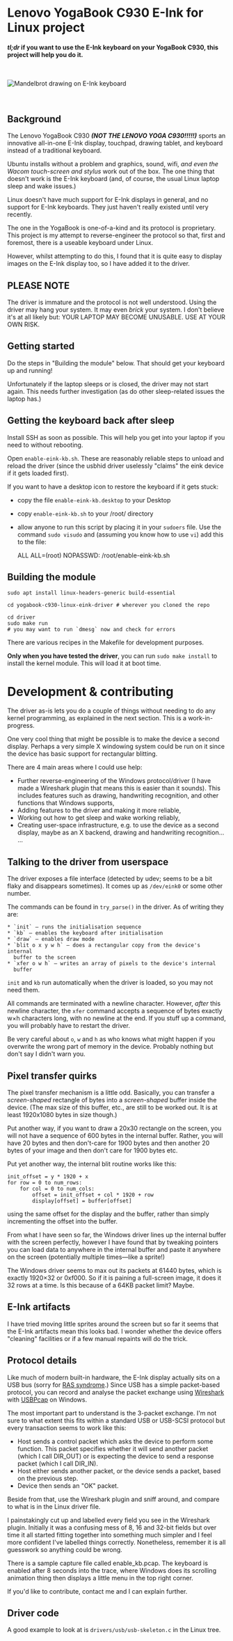 # Lenovo YogaBook C930 E-Ink for Linux project

#### _tl;dr_ if you want to use the E-Ink keyboard on your YogaBook C930, this project will help you do it.

<br>

![Mandelbrot drawing on E-Ink keyboard](mandelbrot.jpg?raw=true)


<br>

## Background

The Lenovo YogaBook C930 **_(NOT THE LENOVO YOGA C930!!!!!)_** sports
an innovative all-in-one E-Ink display, touchpad, drawing tablet, and
keyboard instead of a traditional keyboard.

Ubuntu installs without a problem and graphics, sound, wifi, _and even
the Wacom touch-screen and stylus_ work out of the box. The one thing
that doesn't work is the E-Ink keyboard (and, of course, the usual Linux
laptop sleep and wake issues.)

Linux doesn't have much support for E-Ink displays in general, and no
support for E-Ink keyboards. They just haven't really existed until very
recently.

The one in the YogaBook is one-of-a-kind and its protocol is proprietary.
This project is my attempt to reverse-engineer the protocol so that,
first and foremost, there is a useable keyboard under Linux.

However, whilst attempting to do this, I found that it is quite easy to
display images on the E-Ink display too, so I have added it to the
driver.


## PLEASE NOTE

The driver is immature and the protocol is not well understood.
Using the driver may hang your system. It may even _brick_ your system.
I don't believe it's at all likely but: YOUR LAPTOP MAY BECOME UNUSABLE.
USE AT YOUR OWN RISK.


## Getting started

Do the steps in "Building the module" below. That should get your
keyboard up and running!

Unfortunately if the laptop sleeps or is closed, the driver may not
start again. This needs further investigation (as do other sleep-related
issues the laptop has.)


## Getting the keyboard back after sleep

Install SSH as soon as possible. This will help you get into your laptop
if you need to without rebooting.

Open `enable-eink-kb.sh`. These are reasonably reliable steps to unload
and reload the driver (since the usbhid driver uselessly "claims" the
eink device if it gets loaded first).

If you want to have a desktop icon to restore the keyboard if it gets
stuck:

 * copy the file `enable-eink-kb.desktop` to your Desktop
 * copy `enable-eink-kb.sh` to your /root/ directory
 * allow anyone to run this script by placing it in your `sudoers` file.
   Use the command `sudo visudo` and (assuming you know how to use `vi`)
   add this to the file:

    ALL   ALL=(root) NOPASSWD: /root/enable-eink-kb.sh



## Building the module

    sudo apt install linux-headers-generic build-essential

    cd yogabook-c930-linux-eink-driver # wherever you cloned the repo

    cd driver
    sudo make run
    # you may want to run `dmesg` now and check for errors

There are various recipes in the Makefile for development purposes.

**Only when you have tested the driver**, you can run `sudo make install`
to install the kernel module. This will load it at boot time.


# Development & contributing

The driver as-is lets you do a couple of things without needing to do any
kernel programming, as explained in the next section. This is a
work-in-progress.

One very cool thing that might be possible is to make the device a
second display. Perhaps a very simple X windowing system could be run on
it since the device has basic support for rectangular blitting.

There are 4 main areas where I could use help:

 * Further reverse-engineering of the Windows protocol/driver (I have
   made a Wireshark plugin that means this is easier than it sounds).
   This includes features such as drawing, handwriting recognition, and
   other functions that Windows supports,
 * Adding features to the driver and making it more reliable,
 * Working out how to get sleep and wake working reliably,
 * Creating user-space infrastructure, e.g. to use the device as a
   second display, maybe as an X backend, drawing and handwriting
   recognition... ...


## Talking to the driver from userspace

The driver exposes a file interface (detected by udev; seems to be a bit
flaky and disappears sometimes). It comes up as `/dev/eink0` or some
other number.

The commands can be found in `try_parse()` in the driver. As of writing
they are:

    * `init` — runs the initialisation sequence
    * `kb` — enables the keyboard after initialisation
    * `draw` — enables draw mode
    * `blit o x y w h` — does a rectangular copy from the device's internal
      buffer to the screen
    * `xfer o w h` — writes an array of pixels to the device's internal
      buffer

`init` and `kb` run automatically when the driver is loaded, so you may
not need them.

All commands are terminated with a newline character. However, _after_
this newline character, the `xfer` command accepts a sequence of bytes
exactly w×h characters long, with no newline at the end. If you stuff up
a command, you will probably have to restart the driver.

Be very careful about `o`, `w` and `h` as who knows what might happen if
you overwrite the wrong part of memory in the device. Probably nothing but
don't say I didn't warn you.


## Pixel transfer quirks

The pixel transfer mechanism is a little odd. Basically, you can transfer
a _screen-shaped_ rectangle of bytes into a _screen-shaped_ buffer inside
the device. (The max size of this buffer, etc., are still to be worked out.
It is at least 1920x1080 bytes in size though.)

Put another way, if you want to draw a 20x30 rectangle on the screen, you
will not have a sequence of 600 bytes in the internal buffer. Rather, you
will have 20 bytes and then don't-care for 1900 bytes and then another 20
bytes of your image and then don't care for 1900 bytes etc.

Put yet another way, the internal blit routine works like this:

    init_offset = y * 1920 + x
    for row = 0 to num_rows:
        for col = 0 to num_cols:
            offset = init_offset + col * 1920 + row
            display[offset] = buffer[offset]

using the same offset for the display and the buffer, rather than simply
incrementing the offset into the buffer.

From what I have seen so far, the Windows driver lines up the internal
buffer with the screen perfectly, however I have found that by tweaking
pointers you can load data to anywhere in the internal buffer and paste it
anywhere on the screen (potentially multiple times—like a sprite!)

The Windows driver seems to max out its packets at 61440 bytes, which is
exactly 1920×32 or 0xf000. So if it is paining a full-screen image, it
does it 32 rows at a time. Is this because of a 64KB packet limit? Maybe.


## E-Ink artifacts

I have tried moving little sprites around the screen but so far it seems
that the E-Ink artifacts mean this looks bad. I wonder whether the device
offers "cleaning" facilities or if a few manual repaints will do the trick.



## Protocol details

Like much of modern built-in hardware, the E-Ink display actually sits
on a USB bus (sorry for
[RAS syndrome](https://en.wikipedia.org/wiki/RAS_syndrome).)
Since USB has a simple packet-based protocol, you can record and analyse
the packet exchange using [Wireshark](https://www.wireshark.org/) with
[USBPcap](https://desowin.org/usbpcap/) on Windows.

The most important part to understand is the 3-packet exchange.
I'm not sure to what extent this fits within a standard USB or USB-SCSI
protocol but every transaction seems to work like this:

 * Host sends a control packet which asks the device to perform some
   function. This packet specifies whether it will send another packet
   (which I call DIR\_OUT) or is expecting the device to send a response
   packet (which I call DIR\_IN).
 * Host either sends another packet, or the device sends a packet, based
   on the previous step.
 * Device then sends an "OK" packet.

Beside from that, use the Wireshark plugin and sniff around, and compare
to what is in the Linux driver file.

I painstakingly cut up and labelled every field you see in the Wireshark
plugin. Initially it was a confusing mess of 8, 16 and 32-bit fields but
over time it all started fitting together into something much simpler
and I feel more confident I've labelled things correctly.
Nonetheless, remember it is all guesswork so anything could be wrong.

There is a sample capture file called enable\_kb.pcap. The keyboard is
enabled after 8 seconds into the trace, where Windows does its scrolling
animation thing then displays a little menu in the top right corner.

If you'd like to contribute, contact me and I can explain further.


## Driver code

A good example to look at is `drivers/usb/usb-skeleton.c` in the Linux
tree.
